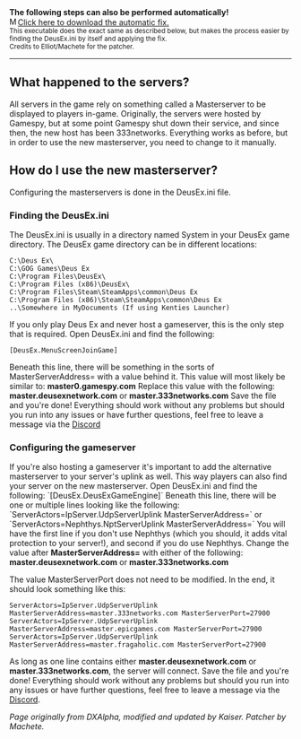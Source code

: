 <div class="tcalert">
<b>The following steps can also be performed automatically!</b><br>
<a href="https://cdn.discordapp.com/attachments/421285829818974209/535045916185460757/dxmsfix.exe"><img src="https://cdn.discordapp.com/emojis/456853254748504097.png" alt="MS Fix" width="15" height="15" border="0" />Click here to download the automatic fix.</a><br />
<small>This executable does the exact same as described below, but makes the process easier by finding the DeusEx.ini by itself and applying the fix.<br>
Credits to Elliot/Machete for the patcher.</small>
</div>
<hr>

## What happened to the servers?
<p>
All servers in the game rely on something called a Masterserver to be displayed to players in-game.
Originally, the servers were hosted by Gamespy, but at some point Gamespy shut down their service, and since then, the new host has been 333networks. 
Everything works as before, but in order to use the new masterserver, you need to change to it manually.
</p>

## How do I use the new masterserver?
<p>
Configuring the masterservers is done in the DeusEx.ini file.

### Finding the DeusEx.ini

The DeusEx.ini is usually in a directory named System in your DeusEx game directory. The DeusEx game directory can be in
different locations:
```
C:\Deus Ex\
C:\GOG Games\Deus Ex
C:\Program Files\DeusEx\
C:\Program Files (x86)\DeusEx\
C:\Program Files\Steam\SteamApps\common\Deus Ex
C:\Program Files (x86)\Steam\SteamApps\common\Deus Ex
..\Somewhere in MyDocuments (If using Kenties Launcher)
```

If you only play Deus Ex and never host a gameserver, this is the only step that is
required. 
Open DeusEx.ini and find the following:

```
[DeusEx.MenuScreenJoinGame]
```

Beneath this line, there will be something in the sorts of MasterServerAddress= with a value behind it. This value will most likely be similar to: <strong>master0.gamespy.com</strong>
Replace this value with the following: <strong>master.deusexnetwork.com</strong>		or <strong>master.333networks.com</strong> Save the file and you're done! Everything should work without any problems but should you run into any issues or have further questions, feel free to leave a message via the <a href="http://discord.gg/KUA8acb">Discord</a><br>
</p>

### Configuring the gameserver
<p>
If you're also hosting a gameserver it's important to add the alternative masterserver to your server's uplink as well. This way players can also find your server on the new masterserver. Open DeusEx.ini and find the following:
`[DeusEx.DeusExGameEngine]`
Beneath this line, there will be one or multiple lines looking like the following:
`ServerActors=IpServer.UdpServerUplink MasterServerAddress=`
or
`ServerActors=Nephthys.NptServerUplink MasterServerAddress=`
You will have the first line if you don't use Nephthys (which you should, it adds vital protection to your server!), and second if you do use Nephthys.
Change the value after <strong>MasterServerAddress=</strong> with either of the following: 
<strong>master.deusexnetwork.com</strong> 
or
<strong>master.333networks.com</strong>

The value MasterServerPort does not need to be modified.
In the end, it should look something like this:
```
ServerActors=IpServer.UdpServerUplink MasterServerAddress=master.333networks.com MasterServerPort=27900
ServerActors=IpServer.UdpServerUplink MasterServerAddress=master.epicgames.com MasterServerPort=27900
ServerActors=IpServer.UdpServerUplink MasterServerAddress=master.fragaholic.com MasterServerPort=27900
```

As long as one line contains either <strong>master.deusexnetwork.com</strong> or <strong>master.333networks.com</strong>, the server will connect.
Save the file and you're done! Everything should work without any problems but should you run into any issues or have further
questions, feel free to leave a message via the <a href="http://discord.gg/KUA8acb">Discord</a>.

<em>Page originally from DXAlpha, modified and updated by Kaiser. Patcher by Machete.</em>
</p> 
